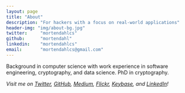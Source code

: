 ```yaml
---
layout: page
title: "About"
description: "For hackers with a focus on real-world applications"
header-img: "img/about-bg.jpg"
twitter:     "mortendahlcs"
github:      "mortendahl"
linkedin:    "mortendahlcs"
email:       "mortendahlcs@gmail.com"
---
```


Background in computer science with work experience in software engineering, cryptography, and data science. PhD in cryptography.

<i>
Visit me on
<a href="https://www.twitter.com/mortendahlcs">Twitter</a>,
<a href="https://github.com/mortendahl">GitHub</a>,
<a href="https://medium.com/@mortendahl">Medium</a>,
<a href="https://www.flickr.com/photos/mortendahl/">Flickr</a>,
<a href="https://keybase.io/mortendahl">Keybase</a>,
and <a href="https://www.linkedin.com/in/mortendahlcs">LinkedIn</a>!
</i>
